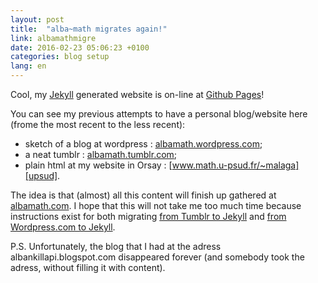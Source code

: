 ```yaml
---
layout: post
title:  "alba~math migrates again!"
link: albamathmigre
date: 2016-02-23 05:06:23 +0100
categories: blog setup
lang: en
---
```


Cool, my [Jekyll](http://jekyllrb.com) generated website is on-line at [Github Pages](https://pages.github.com/)!

You can see my previous attempts to have a personal blog/website here (frome the most recent to the less recent):

 * sketch of a blog at wordpress : [albamath.wordpress.com][wordpress];
 * a neat tumblr : [albamath.tumblr.com][tumblr];
 * plain html at my website in Orsay : [www.math.u-psud.fr/~malaga][upsud].

The idea is that (almost) all this content will finish up gathered at [albamath.com](http://albamath.com). I hope that this will not take me too much time because instructions exist for both migrating [from Tumblr to Jekyll](http://import.jekyllrb.com/docs/tumblr/) and [from Wordpress.com to Jekyll](http://import.jekyllrb.com/docs/wordpressdotcom/).

P.S. Unfortunately, the blog that I had at the adress albankillapi.blogspot.com disappeared forever (and somebody took the adress, without filling it with content).

[wordpress]: https://albamath.wordpress.com
[tumblr]: https://albamath.tumblr.com
[upsud]: http://www.math.u-psud.fr/~malaga
